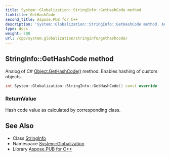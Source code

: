 ```yaml
---
title: System::Globalization::StringInfo::GetHashCode method
linktitle: GetHashCode
second_title: Aspose.PUB for C++
description: 'System::Globalization::StringInfo::GetHashCode method. Analog of C# Object.GetHashCode() method. Enables hashing of custom objects in C++.'
type: docs
weight: 500
url: /cpp/system.globalization/stringinfo/gethashcode/
---
```

## StringInfo::GetHashCode method


Analog of C# [Object.GetHashCode()](../../../system/object/gethashcode/) method. Enables hashing of custom objects.

```cpp
int System::Globalization::StringInfo::GetHashCode() const override
```


### ReturnValue

Hash code value as calculated by corresponding class.

## See Also

* Class [StringInfo](../)
* Namespace [System::Globalization](../../)
* Library [Aspose.PUB for C++](../../../)
